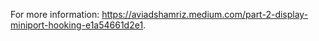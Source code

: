 For more information: https://aviadshamriz.medium.com/part-2-display-miniport-hooking-e1a54661d2e1.
